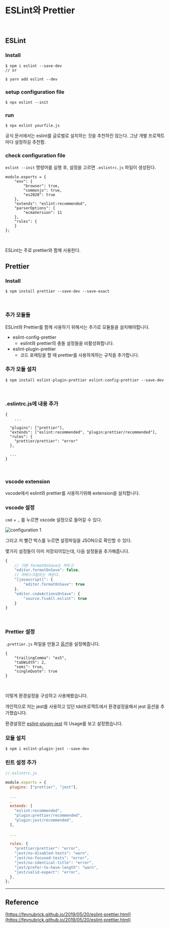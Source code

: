 # ESLint와 Prettier

<br>

## ESLint

### Install

```
$ npm i eslint --save-dev
// or 

$ yarn add eslint --dev
```

### setup configuration file

```
$ npx eslint --init
```

### run

```
$ npx eslint yourfile.js
```

공식 문서에서는 eslint를 글로벌로 설치하는 것을 추천하진 않는다. 그냥 개별 프로젝트마다 설정하길 추천함.

### check configuration file

`eslint --init` 명령어를 실행 후, 설정을 고르면 `.eslintrc.js` 파일이 생성된다.

```
module.exports = {
    "env": {
        "browser": true,
        "commonjs": true,
        "es2020": true
    },
    "extends": "eslint:recommended",
    "parserOptions": {
        "ecmaVersion": 11
    },
    "rules": {
    }
};

```

<br>

ESLint는 주로 prettier와 함께 사용한다.

## Prettier 

### Install

```
$ npm install prettier --save-dev --save-exact
```

<br>

### 추가 모듈들

ESLint와 Prettier를 함께 사용하기 위해서는 추가로 모듈들을 설치해야합니다.

- eslint-config-prettier
  - eslint와 prettier의 충돌 설정들을 비활성화합니다.
- eslint-plugin-prettier
  - 코드 포매팅을 할 때 prettier를 사용하게하는 규칙을 추가합니다.

### 추가 모듈 설치

```
$ npm install eslint-plugin-prettier eslint-config-prettier --save-dev
```

<br>

### .eslintrc.js에 내용 추가

```
{
	...
	
  "plugins": ["prettier"],
  "extends": ["eslint:recommended", "plugin:prettier/recommended"],
  "rules": {
    "prettier/prettier": "error"
  },
  
  ...
}

```

<br>

### vscode extension

vscode에서 eslint와 prettier를 사용하기위해 extension을 설치합니다.



### vscode 설정

`cmd` + `,` 를 누르면 vscode 설정으로 들어갈 수 있다.

![configuration 1](/Users/ns/Documents/works/fe-study/parkjunwoo/pic/configuration1.png)

그리고 저 빨간 박스를 누르면 설정파일을 JSON으로 확인할 수 있다.

몇가지 설정들이 이미 저장되어있는데, 다음 설정들을 추가해줍니다.

```javascript
{
    // 기본 formatOnSave는 꺼두고
    "editor.formatOnSave": false,
    // 자바스크립트는 켜둔다.
    "[javascript]": {
        "editor.formatOnSave": true
    },
    "editor.codeActionsOnSave": {
        "source.fixAll.eslint": true
    }
}
```



<br>

### Prettier 설정

`.prettier.js` 파일을 만들고 [옵션](https://prettier.io/docs/en/options.html)을 설정해줍니다.

```
{
    "trailingComma": "es5",
    "tabWidth": 2,
    "semi": true,
    "singleQuote": true
}
```

<br>

이렇게 환경설정을 구성하고 사용해봤습니다.

개인적으로 저는 jest를 사용하고 있던 tdd프로젝트에서 환경설정을해서 jest 옵션을 추가했습니다.

환경설정은 [eslint-plugin-jest](https://www.npmjs.com/package/eslint-plugin-jest) 의 Usage를 보고 설정했습니다.

### 모듈 설치

```
$ npm i eslint-plugin-jest --save-dev
```

### 린트 설정 추가

```javascript
//.eslintrc.js

module.exports = {
  plugins: ["prettier", "jest"],
  
  ...
  ,
  extends: [
    "eslint:recommended",
    "plugin:prettier/recommended",
    "plugin:jest/recommended",
  ],
  
  ...
  
  rules: {
    "prettier/prettier": "error",
    "jest/no-disabled-tests": "warn",
    "jest/no-focused-tests": "error",
    "jest/no-identical-title": "error",
    "jest/prefer-to-have-length": "warn",
    "jest/valid-expect": "error",
  },
};

```



---

## Reference

[https://feynubrick.github.io/2019/05/20/eslint-prettier.html](https://feynubrick.github.io/2019/05/20/eslint-prettier.html)

